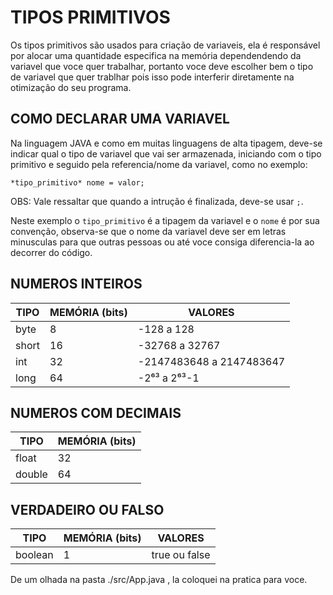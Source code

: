 # TIPOS PRIMITIVOS

Os tipos primitivos são usados para criação de variaveis, ela é responsável por alocar uma quantidade especifica na memória dependendendo da variavel que voce quer trabalhar, portanto voce deve escolher bem o tipo de variavel que quer trablhar pois isso pode interferir diretamente na otimização do seu programa.

## COMO DECLARAR UMA VARIAVEL

Na linguagem JAVA e como em muitas linguagens de alta tipagem, deve-se indicar qual o tipo de variavel que vai ser armazenada, iniciando com o tipo primitivo e seguido pela referencia/nome da variavel, como no exemplo:

    *tipo_primitivo* nome = valor;

OBS: Vale ressaltar que quando a intrução é finalizada, deve-se usar `;`.

Neste exemplo o `tipo_primitivo` é a tipagem da variavel e o `nome` é por sua convenção, observa-se que o nome da variavel deve ser em letras minusculas para que outras pessoas ou até voce consiga diferencia-la ao decorrer do código.

## NUMEROS INTEIROS

 |TIPO   |MEMÓRIA (bits)|  VALORES                 |
 |-------|--------------|--------------------------|
 |byte   |8             |-128 a 128                |
 |short  |16            |-32768 a 32767            |
 |int    |32            |-2147483648 a 2147483647  |
 |long   |64            |-2⁶³ a 2⁶³-1              |

## NUMEROS COM DECIMAIS

 |TIPO   |MEMÓRIA (bits)|
 |-------|--------------|
 |float  |32            |
 |double |64            |

## VERDADEIRO OU FALSO

 |TIPO   |MEMÓRIA (bits)|VALORES       |
 |-------|--------------|--------------|
 |boolean|1             |true ou false |
 
De um olhada na pasta ./src/App.java , la coloquei na pratica para voce.
